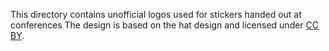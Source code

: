 This directory contains unofficial logos used for stickers handed out at conferences The design is based on the hat design and licensed under [CC BY](https://creativecommons.org/licenses/by/4.0/).
